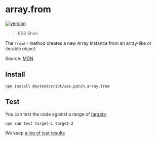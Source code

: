 # array.from

[![version](https://img.shields.io/npm/v/@extendscript/aes.patch.array.from.svg)](https://www.npmjs.org/package/@extendscript/aes.patch.array.from)

> ES6 Shim

The `from()` method creates a new Array instance from an array-like or iterable object.

Source: [MDN](https://developer.mozilla.org/en-US/docs/Web/JavaScript/Reference/Global_Objects/Array/from)

## Install

    npm install @extendscript/aes.patch.array.from

## Test

You can test the code against a range of [targets](https://github.com/nbqx/fakestk/blob/master/resources/versions.json):

    npm run test target-1 target-2

We keep [a log of test results](./test/results_log.md)
